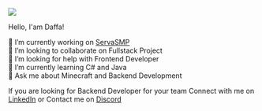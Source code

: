 ![](https://github-readme-stats.vercel.app/api?username=pixelwhiz&theme=discord_old_blurple&hide_border=false&include_all_commits=true&count_private=true&show_icons=true)

Hello, I'am Daffa!

🔭 I’m currently working on [ServaSMP](https://www.youtube.com/watch?v=KDuJecjMh4A&pp=ygURc2VydmFzbXAuZGRucy5uZXQ%3D)<br>👯 I’m looking to collaborate on Fullstack Project<br>🤝 I’m looking for help with Frontend Developer<br>🌱 I’m currently learning C# and Java<br>💬 Ask me about Minecraft and Backend Development

If you are looking for Backend Developer for your team Connect with me on [LinkedIn](https://www.linkedin.com/in/daffaxcl) or Contact me on [Discord](https://discord.com/users/591983759965028363)
